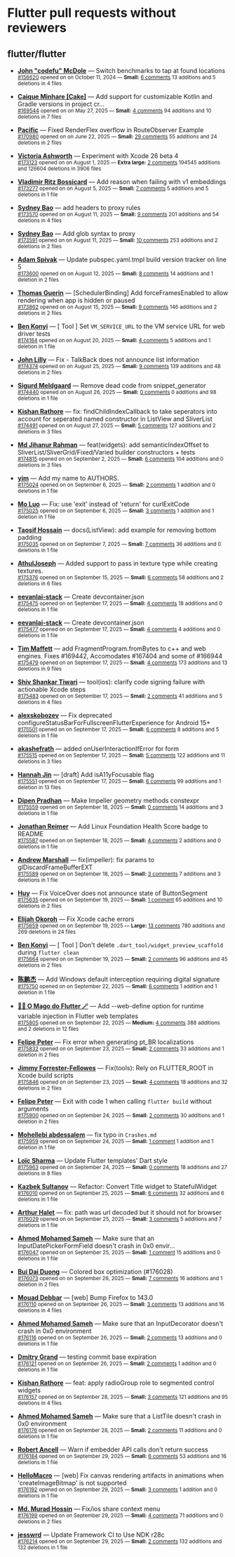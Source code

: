 # Flutter pull requests without reviewers

## flutter/flutter

* **[John "codefu" McDole](https://github.com/jtmcdole)** &mdash; Switch benchmarks to tap at found locations<br />
  <sub>[#156620](https://github.com/flutter/flutter/pull/156620) opened on on October 11, 2024 &mdash; **Small:** [6 comments](https://github.com/flutter/flutter/pull/156620) 13 additions and 5 deletions in 4 files</sub><br />

* **[Caique Minhare [Cake]](https://github.com/ca-ke)** &mdash; Add support for customizable Kotlin and Gradle versions in project cr…<br />
  <sub>[#169544](https://github.com/flutter/flutter/pull/169544) opened on on May 27, 2025 &mdash; **Small:** [4 comments](https://github.com/flutter/flutter/pull/169544) 94 additions and 10 deletions in 7 files</sub><br />

* **[Pacific](https://github.com/prash4931)** &mdash; Fixed RenderFlex overflow in RouteObserver Example<br />
  <sub>[#170980](https://github.com/flutter/flutter/pull/170980) opened on on June 22, 2025 &mdash; **Small:** [29 comments](https://github.com/flutter/flutter/pull/170980) 55 additions and 24 deletions in 2 files</sub><br />

* **[Victoria Ashworth](https://github.com/vashworth)** &mdash; Experiment with Xcode 26 beta 4<br />
  <sub>[#173123](https://github.com/flutter/flutter/pull/173123) opened on on August 1, 2025 &mdash; **Extra large:** [2 comments](https://github.com/flutter/flutter/pull/173123) 194545 additions and 126604 deletions in 3906 files</sub><br />

* **[Vladimir Ritz Bossicard](https://github.com/vbossica)** &mdash; Add reason when failing with v1 embeddings<br />
  <sub>[#173277](https://github.com/flutter/flutter/pull/173277) opened on on August 5, 2025 &mdash; **Small:** [7 comments](https://github.com/flutter/flutter/pull/173277) 5 additions and 5 deletions in 1 file</sub><br />

* **[Sydney Bao](https://github.com/SydneyBao)** &mdash; add headers to proxy rules<br />
  <sub>[#173570](https://github.com/flutter/flutter/pull/173570) opened on on August 11, 2025 &mdash; **Small:** [9 comments](https://github.com/flutter/flutter/pull/173570) 201 additions and 54 deletions in 4 files</sub><br />

* **[Sydney Bao](https://github.com/SydneyBao)** &mdash; Add glob syntax to proxy<br />
  <sub>[#173591](https://github.com/flutter/flutter/pull/173591) opened on on August 11, 2025 &mdash; **Small:** [10 comments](https://github.com/flutter/flutter/pull/173591) 253 additions and 2 deletions in 2 files</sub><br />

* **[Adam Spivak](https://github.com/Spivak-adam)** &mdash; Update pubspec.yaml.tmpl build version tracker on line 5<br />
  <sub>[#173600](https://github.com/flutter/flutter/pull/173600) opened on on August 12, 2025 &mdash; **Small:** [8 comments](https://github.com/flutter/flutter/pull/173600) 14 additions and 1 deletion in 2 files</sub><br />

* **[Thomas Guerin](https://github.com/tguerin)** &mdash; [SchedulerBinding] Add forceFramesEnabled to allow rendering when app is hidden or paused<br />
  <sub>[#173862](https://github.com/flutter/flutter/pull/173862) opened on on August 15, 2025 &mdash; **Small:** [9 comments](https://github.com/flutter/flutter/pull/173862) 146 additions and 2 deletions in 2 files</sub><br />

* **[Ben Konyi](https://github.com/bkonyi)** &mdash; [ Tool ] Set `VM_SERVICE_URL` to the VM service URL for web driver tests<br />
  <sub>[#174164](https://github.com/flutter/flutter/pull/174164) opened on on August 20, 2025 &mdash; **Small:** [4 comments](https://github.com/flutter/flutter/pull/174164) 5 additions and 1 deletion in 1 file</sub><br />

* **[John Lilly](https://github.com/jwlilly)** &mdash; Fix - TalkBack does not announce list information<br />
  <sub>[#174374](https://github.com/flutter/flutter/pull/174374) opened on on August 25, 2025 &mdash; **Small:** [9 comments](https://github.com/flutter/flutter/pull/174374) 139 additions and 48 deletions in 2 files</sub><br />

* **[Sigurd Meldgaard](https://github.com/sigurdm)** &mdash; Remove dead code from snippet_generator<br />
  <sub>[#174440](https://github.com/flutter/flutter/pull/174440) opened on on August 26, 2025 &mdash; **Small:** [0 comments](https://github.com/flutter/flutter/pull/174440) 0 additions and 98 deletions in 1 file</sub><br />

* **[Kishan Rathore](https://github.com/rkishan516)** &mdash; fix: findChildIndexCallback to take seperators into account for seperated named constructor in ListView and SliverList<br />
  <sub>[#174491](https://github.com/flutter/flutter/pull/174491) opened on on August 27, 2025 &mdash; **Small:** [5 comments](https://github.com/flutter/flutter/pull/174491) 127 additions and 2 deletions in 3 files</sub><br />

* **[Md Jihanur Rahman](https://github.com/jihanurrahman33)** &mdash; feat(widgets): add semanticIndexOffset to SliverList/SliverGrid/Fixed/Varied builder constructors + tests<br />
  <sub>[#174815](https://github.com/flutter/flutter/pull/174815) opened on on September 2, 2025 &mdash; **Small:** [6 comments](https://github.com/flutter/flutter/pull/174815) 104 additions and 0 deletions in 3 files</sub><br />

* **[yim](https://github.com/yiiim)** &mdash; Add my name to AUTHORS.<br />
  <sub>[#175024](https://github.com/flutter/flutter/pull/175024) opened on on September 6, 2025 &mdash; **Small:** [2 comments](https://github.com/flutter/flutter/pull/175024) 1 addition and 0 deletions in 1 file</sub><br />

* **[Mo Luo](https://github.com/moluopro)** &mdash; Fix: use 'exit' instead of 'return' for curlExitCode<br />
  <sub>[#175025](https://github.com/flutter/flutter/pull/175025) opened on on September 6, 2025 &mdash; **Small:** [3 comments](https://github.com/flutter/flutter/pull/175025) 1 addition and 1 deletion in 1 file</sub><br />

* **[Taosif Hossain](https://github.com/mdtaosifhossain3)** &mdash; docs(ListView): add example for removing bottom padding<br />
  <sub>[#175035](https://github.com/flutter/flutter/pull/175035) opened on on September 7, 2025 &mdash; **Small:** [7 comments](https://github.com/flutter/flutter/pull/175035) 36 additions and 0 deletions in 1 file</sub><br />

* **[AthulJoseph](https://github.com/AthulJoseph27)** &mdash; Added support to pass in texture type while creating textures.<br />
  <sub>[#175376](https://github.com/flutter/flutter/pull/175376) opened on on September 15, 2025 &mdash; **Small:** [6 comments](https://github.com/flutter/flutter/pull/175376) 58 additions and 2 deletions in 6 files</sub><br />

* **[eevanlai-stack](https://github.com/eevanlai-stack)** &mdash; Create devcontainer.json<br />
  <sub>[#175475](https://github.com/flutter/flutter/pull/175475) opened on on September 17, 2025 &mdash; **Small:** [4 comments](https://github.com/flutter/flutter/pull/175475) 18 additions and 0 deletions in 1 file</sub><br />

* **[eevanlai-stack](https://github.com/eevanlai-stack)** &mdash; Create devcontainer.json<br />
  <sub>[#175477](https://github.com/flutter/flutter/pull/175477) opened on on September 17, 2025 &mdash; **Small:** [4 comments](https://github.com/flutter/flutter/pull/175477) 4 additions and 0 deletions in 1 file</sub><br />

* **[Tim Maffett](https://github.com/timmaffett)** &mdash; add FragmentProgram.fromBytes to c++ and web engines. Fixes #169442, Accomodates #167404 and some of #166944 <br />
  <sub>[#175479](https://github.com/flutter/flutter/pull/175479) opened on on September 17, 2025 &mdash; **Small:** [4 comments](https://github.com/flutter/flutter/pull/175479) 173 additions and 13 deletions in 9 files</sub><br />

* **[Shiv Shankar Tiwari](https://github.com/pythonsst)** &mdash; tool(ios): clarify code signing failure with actionable Xcode steps<br />
  <sub>[#175483](https://github.com/flutter/flutter/pull/175483) opened on on September 17, 2025 &mdash; **Small:** [2 comments](https://github.com/flutter/flutter/pull/175483) 41 additions and 5 deletions in 4 files</sub><br />

* **[alexskobozev](https://github.com/alexskobozev)** &mdash; Fix deprecated configureStatusBarForFullscreenFlutterExperience for Android 15+<br />
  <sub>[#175501](https://github.com/flutter/flutter/pull/175501) opened on on September 17, 2025 &mdash; **Small:** [6 comments](https://github.com/flutter/flutter/pull/175501) 8 additions and 5 deletions in 1 file</sub><br />

* **[akashefrath](https://github.com/akashefrath)** &mdash; added onUserInteractionIfError for form<br />
  <sub>[#175515](https://github.com/flutter/flutter/pull/175515) opened on on September 17, 2025 &mdash; **Small:** [5 comments](https://github.com/flutter/flutter/pull/175515) 122 additions and 11 deletions in 3 files</sub><br />

* **[Hannah Jin](https://github.com/hannah-hyj)** &mdash; [draft] Add isA11yFocusable flag<br />
  <sub>[#175551](https://github.com/flutter/flutter/pull/175551) opened on on September 17, 2025 &mdash; **Small:** [6 comments](https://github.com/flutter/flutter/pull/175551) 99 additions and 1 deletion in 13 files</sub><br />

* **[Dipen Pradhan](https://github.com/dipenpradhan)** &mdash; Make Impeller geometry methods constexpr<br />
  <sub>[#175559](https://github.com/flutter/flutter/pull/175559) opened on on September 18, 2025 &mdash; **Small:** [0 comments](https://github.com/flutter/flutter/pull/175559) 14 additions and 3 deletions in 1 file</sub><br />

* **[Jonathan Reimer](https://github.com/jonathimer)** &mdash; Add Linux Foundation Health Score badge to README<br />
  <sub>[#175587](https://github.com/flutter/flutter/pull/175587) opened on on September 18, 2025 &mdash; **Small:** [4 comments](https://github.com/flutter/flutter/pull/175587) 2 additions and 0 deletions in 1 file</sub><br />

* **[Andrew Marshall](https://github.com/planetmarshall)** &mdash; fix(impeller): fix params to glDiscardFrameBufferEXT<br />
  <sub>[#175589](https://github.com/flutter/flutter/pull/175589) opened on on September 18, 2025 &mdash; **Small:** [3 comments](https://github.com/flutter/flutter/pull/175589) 7 additions and 3 deletions in 1 file</sub><br />

* **[Huy](https://github.com/huycozy)** &mdash; Fix VoiceOver does not announce state of ButtonSegment<br />
  <sub>[#175635](https://github.com/flutter/flutter/pull/175635) opened on on September 19, 2025 &mdash; **Small:** [1 comment](https://github.com/flutter/flutter/pull/175635) 65 additions and 10 deletions in 2 files</sub><br />

* **[Elijah Okoroh](https://github.com/okorohelijah)** &mdash; Fix Xcode cache errors<br />
  <sub>[#175659](https://github.com/flutter/flutter/pull/175659) opened on on September 19, 2025 &mdash; **Large:** [13 comments](https://github.com/flutter/flutter/pull/175659) 780 additions and 269 deletions in 24 files</sub><br />

* **[Ben Konyi](https://github.com/bkonyi)** &mdash; [ Tool ] Don't delete `.dart_tool/widget_preview_scaffold` during `flutter clean`<br />
  <sub>[#175664](https://github.com/flutter/flutter/pull/175664) opened on on September 19, 2025 &mdash; **Small:** [2 comments](https://github.com/flutter/flutter/pull/175664) 96 additions and 45 deletions in 2 files</sub><br />

* **[陈鹏杰](https://github.com/idcpj)** &mdash; Add Windows default interception requiring digital signature<br />
  <sub>[#175750](https://github.com/flutter/flutter/pull/175750) opened on on September 22, 2025 &mdash; **Small:** [6 comments](https://github.com/flutter/flutter/pull/175750) 1 addition and 1 deletion in 1 file</sub><br />

* **[🧙‍♂️ O Mago do Flutter 🪄](https://github.com/ulisseshen)** &mdash; Add --web-define option for runtime variable    injection in Flutter web templates<br />
  <sub>[#175805](https://github.com/flutter/flutter/pull/175805) opened on on September 22, 2025 &mdash; **Medium:** [4 comments](https://github.com/flutter/flutter/pull/175805) 388 additions and 2 deletions in 12 files</sub><br />

* **[Felipe Peter](https://github.com/Mr-Pepe)** &mdash; Fix error when generating pt_BR localizations<br />
  <sub>[#175832](https://github.com/flutter/flutter/pull/175832) opened on on September 23, 2025 &mdash; **Small:** [2 comments](https://github.com/flutter/flutter/pull/175832) 33 additions and 1 deletion in 2 files</sub><br />

* **[Jimmy Forrester-Fellowes](https://github.com/jimmyff)** &mdash; Fix(tools): Rely on FLUTTER_ROOT in Xcode build scripts<br />
  <sub>[#175846](https://github.com/flutter/flutter/pull/175846) opened on on September 23, 2025 &mdash; **Small:** [4 comments](https://github.com/flutter/flutter/pull/175846) 18 additions and 32 deletions in 2 files</sub><br />

* **[Felipe Peter](https://github.com/Mr-Pepe)** &mdash; Exit with code 1 when calling `flutter build` without arguments<br />
  <sub>[#175900](https://github.com/flutter/flutter/pull/175900) opened on on September 24, 2025 &mdash; **Small:** [2 comments](https://github.com/flutter/flutter/pull/175900) 30 additions and 1 deletion in 2 files</sub><br />

* **[Mohellebi abdessalem](https://github.com/AbdeMohlbi)** &mdash; fix typo in `Crashes.md`<br />
  <sub>[#175959](https://github.com/flutter/flutter/pull/175959) opened on on September 24, 2025 &mdash; **Small:** [1 comment](https://github.com/flutter/flutter/pull/175959) 1 addition and 1 deletion in 1 file</sub><br />

* **[Loïc Sharma](https://github.com/loic-sharma)** &mdash; Update Flutter templates' Dart style<br />
  <sub>[#175963](https://github.com/flutter/flutter/pull/175963) opened on on September 24, 2025 &mdash; **Small:** [0 comments](https://github.com/flutter/flutter/pull/175963) 18 additions and 27 deletions in 8 files</sub><br />

* **[Kazbek Sultanov](https://github.com/kazbeksultanov)** &mdash; Refactor: Convert Title widget to StatefulWidget<br />
  <sub>[#176010](https://github.com/flutter/flutter/pull/176010) opened on on September 25, 2025 &mdash; **Small:** [6 comments](https://github.com/flutter/flutter/pull/176010) 32 additions and 6 deletions in 1 file</sub><br />

* **[Arthur Halet](https://github.com/ArthurHlt)** &mdash; fix: path was url decoded but it should not for browser<br />
  <sub>[#176029](https://github.com/flutter/flutter/pull/176029) opened on on September 25, 2025 &mdash; **Small:** [3 comments](https://github.com/flutter/flutter/pull/176029) 5 additions and 7 deletions in 1 file</sub><br />

* **[Ahmed Mohamed Sameh](https://github.com/ahmedsameha1)** &mdash; Make sure that an InputDatePickerFormField doesn't crash in 0x0 envir…<br />
  <sub>[#176047](https://github.com/flutter/flutter/pull/176047) opened on on September 25, 2025 &mdash; **Small:** [1 comment](https://github.com/flutter/flutter/pull/176047) 15 additions and 0 deletions in 1 file</sub><br />

* **[Bui Dai Duong](https://github.com/definev)** &mdash; Colored box optimization (#176028)<br />
  <sub>[#176073](https://github.com/flutter/flutter/pull/176073) opened on on September 26, 2025 &mdash; **Small:** [7 comments](https://github.com/flutter/flutter/pull/176073) 16 additions and 1 deletion in 2 files</sub><br />

* **[Mouad Debbar](https://github.com/mdebbar)** &mdash; [web] Bump Firefox to 143.0<br />
  <sub>[#176110](https://github.com/flutter/flutter/pull/176110) opened on on September 26, 2025 &mdash; **Small:** [3 comments](https://github.com/flutter/flutter/pull/176110) 13 additions and 16 deletions in 4 files</sub><br />

* **[Ahmed Mohamed Sameh](https://github.com/ahmedsameha1)** &mdash; Make sure that an InputDecorator doesn't crash in 0x0 environment<br />
  <sub>[#176116](https://github.com/flutter/flutter/pull/176116) opened on on September 26, 2025 &mdash; **Small:** [2 comments](https://github.com/flutter/flutter/pull/176116) 13 additions and 0 deletions in 1 file</sub><br />

* **[Dmitry Grand](https://github.com/ievdokdm)** &mdash; testing commit base expiration<br />
  <sub>[#176121](https://github.com/flutter/flutter/pull/176121) opened on on September 26, 2025 &mdash; **Small:** [2 comments](https://github.com/flutter/flutter/pull/176121) 1 addition and 0 deletions in 1 file</sub><br />

* **[Kishan Rathore](https://github.com/rkishan516)** &mdash; feat: apply radioGroup role to segmented control widgets<br />
  <sub>[#176157](https://github.com/flutter/flutter/pull/176157) opened on on September 28, 2025 &mdash; **Small:** [3 comments](https://github.com/flutter/flutter/pull/176157) 121 additions and 95 deletions in 4 files</sub><br />

* **[Ahmed Mohamed Sameh](https://github.com/ahmedsameha1)** &mdash; Make sure that a ListTile doesn't crash in 0x0 environment<br />
  <sub>[#176176](https://github.com/flutter/flutter/pull/176176) opened on on September 28, 2025 &mdash; **Small:** [2 comments](https://github.com/flutter/flutter/pull/176176) 11 additions and 0 deletions in 1 file</sub><br />

* **[Robert Ancell](https://github.com/robert-ancell)** &mdash; Warn if embedder API calls don't return success<br />
  <sub>[#176184](https://github.com/flutter/flutter/pull/176184) opened on on September 29, 2025 &mdash; **Small:** [6 comments](https://github.com/flutter/flutter/pull/176184) 53 additions and 16 deletions in 1 file</sub><br />

* **[HelloMacro](https://github.com/HelloMacro)** &mdash; [web] Fix canvas rendering artifacts in animations when 'createImageBitmap' is not supported<br />
  <sub>[#176192](https://github.com/flutter/flutter/pull/176192) opened on on September 29, 2025 &mdash; **Small:** [3 comments](https://github.com/flutter/flutter/pull/176192) 1 addition and 0 deletions in 1 file</sub><br />

* **[Md. Murad Hossin](https://github.com/muradhossin)** &mdash; Fix/ios share context menu<br />
  <sub>[#176199](https://github.com/flutter/flutter/pull/176199) opened on on September 29, 2025 &mdash; **Small:** [4 comments](https://github.com/flutter/flutter/pull/176199) 71 additions and 0 deletions in 2 files</sub><br />

* **[jesswrd](https://github.com/jesswrd)** &mdash; Update Framework CI to Use NDK r28c<br />
  <sub>[#176214](https://github.com/flutter/flutter/pull/176214) opened on on September 29, 2025 &mdash; **Small:** [2 comments](https://github.com/flutter/flutter/pull/176214) 132 additions and 132 deletions in 1 file</sub><br />

